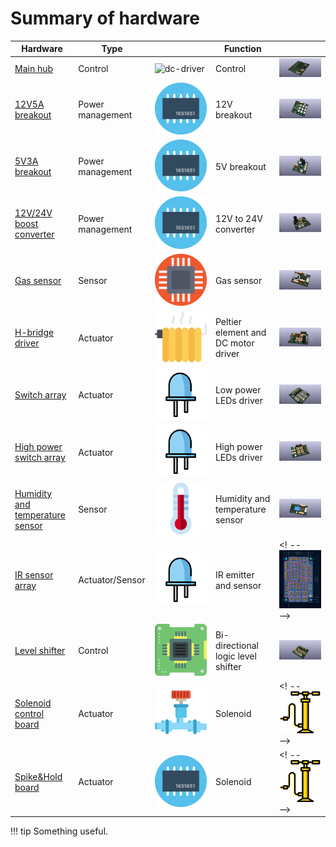 # Summary of hardware


| Hardware | Type || Function ||
 ----- | ---- | - | ----- | - |
[Main hub](https://github.com/BeeHive-org/BeeHive/wiki/Main-hub) | Control | ![dc-driver](../assets/icons/chip1.svg) | Control | ![hub](https://github.com/BeeHive-org/BeeHive/raw/master/hardware/PCBs/central_hub/central_hub_3D.png?raw=true)
[12V5A breakout](https://github.com/BeeHive-org/BeeHive/wiki/12V5A-breakout) | Power management | ![dc-driver](../assets/icons/chip2.svg) | 12V breakout | ![12V5A](https://github.com/BeeHive-org/BeeHive/raw/master/hardware/PCBs/12V5A_breakout/12V5A_breakout_3D.png?raw=true)
[5V3A breakout](https://github.com/BeeHive-org/BeeHive/wiki/5V3A-breakout) | Power management | ![dc-driver](../assets/icons/chip2.svg) | 5V breakout | ![5V3A](https://github.com/BeeHive-org/BeeHive/raw/master/hardware/PCBs/power_supply/power_supply_3D.png?raw=true)
[12V/24V boost converter](https://github.com/BeeHive-org/BeeHive/wiki/Boost-converter-12V-to-24V) | Power management | ![dc-driver](../assets/icons/chip2.svg) | 12V to 24V converter | ![12V-to-24V](https://github.com/BeeHive-org/BeeHive/raw/master/hardware/PCBs/12_24_boost_converter/12_24_boost_converter_3D.png?raw=true)
[Gas sensor](https://github.com/BeeHive-org/BeeHive/wiki/Gas-sensor) | Sensor | ![dc-driver](../assets/icons/chip4.svg) | Gas sensor | ![gas-sensor](https://github.com/BeeHive-org/BeeHive/raw/master/hardware/PCBs/gas_sensor/gas_sensor_3d.png?raw=true)
[H-bridge driver](https://github.com/BeeHive-org/BeeHive/wiki/H-bridge-driver) | Actuator | ![dc-driver](../assets/icons/heater.svg) | Peltier element and DC motor driver | ![h-bridge](https://github.com/BeeHive-org/BeeHive/raw/master/hardware/PCBs/hbridge_driver/hbridge_driver_3D.png?raw=true)
[Switch array](https://github.com/BeeHive-org/BeeHive/wiki/Switch-array) | Actuator | ![dc-driver](../assets/icons/led.svg) | Low power LEDs driver | ![switch](https://github.com/BeeHive-org/BeeHive/raw/master/hardware/PCBs/8_switch_array/8_switch_array_3D.png?raw=true)
[High power switch array](https://github.com/BeeHive-org/BeeHive/wiki/High-power-switch-array) | Actuator | ![dc-driver](../assets/icons/led.svg) | High power LEDs driver | ![hp-switch](https://github.com/BeeHive-org/BeeHive/raw/master/hardware/PCBs/hp_led_switch/hp_led_switch_3D.png?raw=true)
[Humidity and temperature sensor](https://github.com/BeeHive-org/BeeHive/wiki/Humidity-and-temperature-sensor) | Sensor | ![dc-driver](../assets/icons/thermometer.svg) | Humidity and temperature sensor | ![hum-temp-sensor](https://github.com/BeeHive-org/BeeHive/raw/master/hardware/PCBs/hum_temp_sensor/hum_temp_sensor_3d.png?raw=true)
[IR sensor array](https://github.com/BeeHive-org/BeeHive/wiki/IR-sensor-array) | Actuator/Sensor | ![dc-driver](../assets/icons/led.svg) | IR emitter and sensor | <! -- ![ir-sensor](https://github.com/BeeHive-org/BeeHive/raw/master/hardware/PCBs/ir_sensor/ir_sensor_PCB.PNG?raw=true) --> 
[Level shifter](https://github.com/BeeHive-org/BeeHive/wiki/Level-shifter) | Control | ![dc-driver](../assets/icons/chip3.svg) | Bi-directional logic level shifter | ![level-shifter](https://github.com/BeeHive-org/BeeHive/raw/master/hardware/PCBs/level_shifter/level_shifter_3D.png?raw=true)
[Solenoid control board](https://github.com/BeeHive-org/BeeHive/wiki/Solenoid-control-board) | Actuator | ![dc-driver](../assets/icons/valve.svg) | Solenoid | <! --  ![stepper](../assets/icons/pump.svg) --> 
[Spike&Hold board](https://github.com/BeeHive-org/BeeHive/wiki/Spike&Hold-board) | Actuator | ![dc-driver](../assets/icons/chip2.svg) | Solenoid | <! -- ![stepper](../assets/icons/pump.svg) --> 

!!! tip
    Something useful.